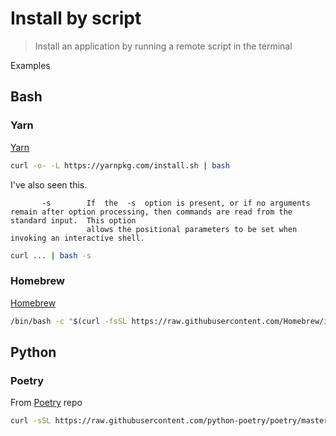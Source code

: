 # Install by script
> Install an application by running a remote script in the terminal

Examples


## Bash

### Yarn

[Yarn](https://classic.yarnpkg.com/en/docs/install#mac-stable)

```sh
curl -o- -L https://yarnpkg.com/install.sh | bash
```

I've also seen this.
```
       -s        If  the  -s  option is present, or if no arguments remain after option processing, then commands are read from the standard input.  This option
                 allows the positional parameters to be set when invoking an interactive shell.
```
```sh
curl ... | bash -s
```



### Homebrew

[Homebrew](https://brew.sh/)

```sh
/bin/bash -c "$(curl -fsSL https://raw.githubusercontent.com/Homebrew/install/master/install.sh)"
```


## Python

### Poetry

From [Poetry](https://github.com/python-poetry/poetry) repo

```sh
curl -sSL https://raw.githubusercontent.com/python-poetry/poetry/master/get-poetry.py | python
```
<!--stackedit_data:
eyJoaXN0b3J5IjpbMTUzMzI0NTIzMiwtNjgwNTUxNDk1XX0=
-->